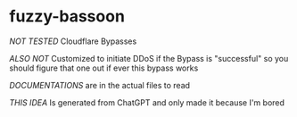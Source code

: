 # fuzzy-bassoon
*NOT TESTED* Cloudflare Bypasses

*ALSO NOT* Customized to initiate DDoS if the Bypass is "successful" so you should figure that one out if ever this bypass works

*DOCUMENTATIONS* are in the actual files to read

*THIS IDEA* Is generated from ChatGPT and only made it because I'm bored
